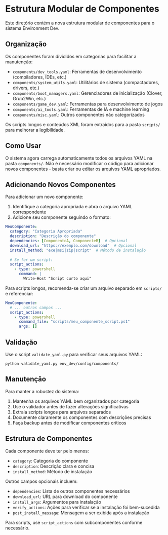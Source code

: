 # Estrutura Modular de Componentes

Este diretório contém a nova estrutura modular de componentes para o sistema Environment Dev.

## Organização

Os componentes foram divididos em categorias para facilitar a manutenção:

- `components/dev_tools.yaml`: Ferramentas de desenvolvimento (compiladores, IDEs, etc.)
- `components/system_utils.yaml`: Utilitários de sistema (compactadores, drivers, etc.)
- `components/boot_managers.yaml`: Gerenciadores de inicialização (Clover, Grub2Win, etc.)
- `components/game_dev.yaml`: Ferramentas para desenvolvimento de jogos
- `components/ai_tools.yaml`: Ferramentas de IA e machine learning
- `components/misc.yaml`: Outros componentes não categorizados

Os scripts longos e conteúdos XML foram extraídos para a pasta `scripts/` para melhorar a legibilidade.

## Como Usar

O sistema agora carrega automaticamente todos os arquivos YAML na pasta `components/`. 
Não é necessário modificar o código para adicionar novos componentes - basta criar ou 
editar os arquivos YAML apropriados.

## Adicionando Novos Componentes

Para adicionar um novo componente:

1. Identifique a categoria apropriada e abra o arquivo YAML correspondente
2. Adicione seu componente seguindo o formato:

```yaml
MeuComponente:
  category: "Categoria Apropriada"
  description: "Descrição do componente"
  dependencies: [ComponenteA, ComponenteB]  # Opcional
  download_url: "https://exemplo.com/download"  # Opcional
  install_method: "exe|msi|zip|script"  # Método de instalação
  
  # Se for um script:
  script_actions:
    - type: powershell
      command: |
        Write-Host "Script curto aqui"
```

Para scripts longos, recomenda-se criar um arquivo separado em `scripts/` e referenciar:

```yaml
MeuComponente:
  # ... outros campos ...
  script_actions:
    - type: powershell
      command_file: "scripts/meu_componente_script.ps1"
      args: []
```

## Validação

Use o script `validate_yaml.py` para verificar seus arquivos YAML:

```
python validate_yaml.py env_dev/config/components/
```

## Manutenção

Para manter a robustez do sistema:

1. Mantenha os arquivos YAML bem organizados por categoria
2. Use o validador antes de fazer alterações significativas
3. Extraia scripts longos para arquivos separados
4. Documente claramente os componentes com descrições precisas
5. Faça backup antes de modificar componentes críticos

## Estrutura de Componentes

Cada componente deve ter pelo menos:

- `category`: Categoria do componente
- `description`: Descrição clara e concisa
- `install_method`: Método de instalação 

Outros campos opcionais incluem:

- `dependencies`: Lista de outros componentes necessários
- `download_url`: URL para download do componente
- `install_args`: Argumentos para instalação
- `verify_actions`: Ações para verificar se a instalação foi bem-sucedida
- `post_install_message`: Mensagem a ser exibida após a instalação

Para scripts, use `script_actions` com subcomponentes conforme necessário. 